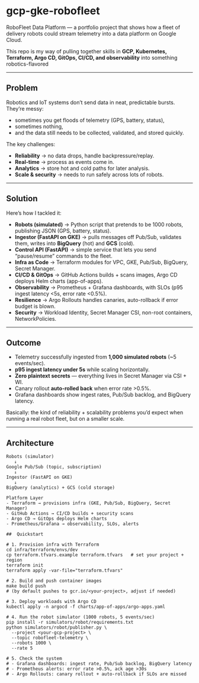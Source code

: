 # gcp-gke-robofleet

RoboFleet Data Platform — a portfolio project that shows how a fleet of delivery robots could stream telemetry into a data platform on Google Cloud.  

This repo is my way of pulling together skills in **GCP, Kubernetes, Terraform, Argo CD, GitOps, CI/CD, and observability** into something robotics-flavored

---

## Problem

Robotics and IoT systems don’t send data in neat, predictable bursts. They’re messy:
- sometimes you get floods of telemetry (GPS, battery, status),
- sometimes nothing,
- and the data still needs to be collected, validated, and stored quickly.

The key challenges:
- **Reliability** → no data drops, handle backpressure/replay.  
- **Real-time** → process as events come in.  
- **Analytics** → store hot and cold paths for later analysis.  
- **Scale & security** → needs to run safely across lots of robots.  

---

## Solution

Here’s how I tackled it:

- **Robots (simulated)** → Python script that pretends to be 1000 robots, publishing JSON (GPS, battery, status).  
- **Ingestor (FastAPI on GKE)** → pulls messages off Pub/Sub, validates them, writes into **BigQuery** (hot) and **GCS** (cold).  
- **Control API (FastAPI)** → simple service that lets you send “pause/resume” commands to the fleet.  
- **Infra as Code** → Terraform modules for VPC, GKE, Pub/Sub, BigQuery, Secret Manager.  
- **CI/CD & GitOps** → GitHub Actions builds + scans images, Argo CD deploys Helm charts (app-of-apps).  
- **Observability** → Prometheus + Grafana dashboards, with SLOs (p95 ingest latency <5s, error rate <0.5%).  
- **Resilience** → Argo Rollouts handles canaries, auto-rollback if error budget is blown.  
- **Security** → Workload Identity, Secret Manager CSI, non-root containers, NetworkPolicies.  

---

## Outcome

- Telemetry successfully ingested from **1,000 simulated robots** (~5 events/sec).  
- **p95 ingest latency under 5s** while scaling horizontally.  
- **Zero plaintext secrets** — everything lives in Secret Manager via CSI + WI.  
- Canary rollout **auto-rolled back** when error rate >0.5%.  
- Grafana dashboards show ingest rates, Pub/Sub backlog, and BigQuery latency.  

Basically: the kind of reliability + scalability problems you’d expect when running a real robot fleet, but on a smaller scale.

---

## Architecture

```text
Robots (simulator) 
   ↓ 
Google Pub/Sub (topic, subscription) 
   ↓ 
Ingestor (FastAPI on GKE) 
   ↓ 
BigQuery (analytics) + GCS (cold storage)

Platform Layer
- Terraform → provisions infra (GKE, Pub/Sub, BigQuery, Secret Manager)
- GitHub Actions → CI/CD builds + security scans
- Argo CD → GitOps deploys Helm charts
- Prometheus/Grafana → observability, SLOs, alerts

##  Quickstart

# 1. Provision infra with Terraform
cd infra/terraform/envs/dev
cp terraform.tfvars.example terraform.tfvars   # set your project + region
terraform init
terraform apply -var-file="terraform.tfvars"

# 2. Build and push container images
make build push
# (by default pushes to gcr.io/<your-project>, adjust if needed)

# 3. Deploy workloads with Argo CD
kubectl apply -n argocd -f charts/app-of-apps/argo-apps.yaml

# 4. Run the robot simulator (1000 robots, 5 events/sec)
pip install -r simulators/robot/requirements.txt
python simulators/robot/publisher.py \
  --project <your-gcp-project> \
  --topic robofleet-telemetry \
  --robots 1000 \
  --rate 5

# 5. Check the system
# - Grafana dashboards: ingest rate, Pub/Sub backlog, BigQuery latency
# - Prometheus alerts: error rate >0.5%, ack age >30s
# - Argo Rollouts: canary rollout + auto-rollback if SLOs are missed
